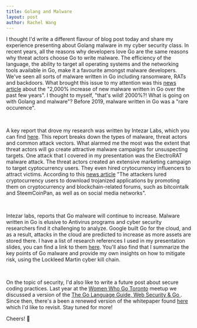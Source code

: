 ```yaml
---
title: Golang and Malware
layout: post
author: Rachel Wang
---
```


I thought I'd write a different flavour of blog post today and share my experience presenting about Golang malware in my cyber security class. In recent years, all the reasons why developers love Go are the same reasons why threat actors choose Go to write malware. The efficiency of the language, the ability to target all operating systems and the networking tools available in Go, make it a favourite amongst malware developers. We've seen all sorts of malware written in Go including ransomware, RATs and backdoors. What brought this issue to my attention was this [news article](https://www.zdnet.com/article/go-malware-is-now-common-having-been-adopted-by-both-apts-and-e-crime-groups/) about the "2,000% increase of new malware written in Go over the past few years". I thought to myself, "that's wild! 2000%?! What is going on with Golang and malware"? Before 2019, malware written in Go was a "rare occurence".

<br>

A key report that drove my research was written by Intezar Labs, which you can find [here](https://www.intezer.com/blog/malware-analysis/year-of-the-gopher-2020-go-malware-round-up/). This report breaks down the types of malware, threat actors and common attack vectors. What alarmed me the most was the extent that threat actors will go create attractive malware campaigns for unsuspecting targets. One attack that I covered in my presentation was the ElectroRAT malware attack. The threat actors created an extensive marketing campaign to target cyptocurrency users. They even hired crytocurrency influencers to attract victims. According to this [news article](https://cyware.com/news/electrorat-yet-another-golang-multi-platform-malware-12406d32) "The attackers lured cryptocurrency users to download trojanized applications by promoting them on cryptocurrency and blockchain-related forums, such as bitcointalk and SteemCoinPan, as well as on social media networks". 

<br>

Intezar labs, reports that Go malware will continue to increase. Malware written in Go is elusive to Antivirus programs and cyber security researchers find it challenging to analyze. Google built Go for the cloud, and as a result, attacks in the cloud are predicted to increase as more assets are stored there. I have a list of research references I used in my presentation slides, you can find a link to them [here](https://docs.google.com/presentation/d/1vMoJk-ybBnkJ7ATxASoPPo734Hw8i3n-sfLdbZQB6Ac/edit?usp=sharing). You'll also find that I summarize the key points of Go malware and provide my own insights on how to mitigate risk, using the Lockleed Martin cyber kill chain.  

<br>

On the topic of security, I'd also like to write a future post about secure coding practices. Last year at the [Women Who Go Toronto](https://www.meetup.com/women-who-go-toronto/events/278557652/) meetup we discussed a version of the [The Go Language Guide, Web Security & Go ](https://info.checkmarx.com/hubfs/Ebooks/The_Go_Language_Guide_Web_Application_Secure_Coding_Practices_OWASP_08.17.20.pdf). Since then, there's a been a renewed version of the whitepaper found [here](https://info.checkmarx.com/hubfs/GOwhitepaper0504.pdf) which I'd like to revisit. Stay tuned for more! 

Cheers! 👋
